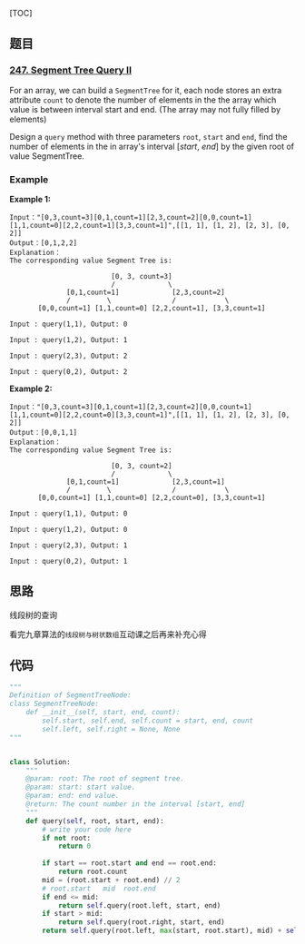 [TOC]

## 题目

### [247. Segment Tree Query II](https://www.lintcode.com/problem/segment-tree-query-ii/description)

For an array, we can build a `SegmentTree` for it, each node stores an extra attribute `count` to denote the number of elements in the the array which value is between interval start and end. (The array may not fully filled by elements)

Design a `query` method with three parameters `root`, `start` and `end`, find the number of elements in the in array's interval [*start*, *end*] by the given root of value SegmentTree.

### Example

**Example 1:**

```
Input："[0,3,count=3][0,1,count=1][2,3,count=2][0,0,count=1][1,1,count=0][2,2,count=1][3,3,count=1]",[[1, 1], [1, 2], [2, 3], [0, 2]]
Output：[0,1,2,2]
Explanation：
The corresponding value Segment Tree is:

	                     [0, 3, count=3]
	                     /             \
	          [0,1,count=1]             [2,3,count=2]
	          /         \               /            \
	   [0,0,count=1] [1,1,count=0] [2,2,count=1], [3,3,count=1]

Input : query(1,1), Output: 0

Input : query(1,2), Output: 1

Input : query(2,3), Output: 2

Input : query(0,2), Output: 2
```

**Example 2:**

```
Input："[0,3,count=3][0,1,count=1][2,3,count=2][0,0,count=1][1,1,count=0][2,2,count=0][3,3,count=1]",[[1, 1], [1, 2], [2, 3], [0, 2]]
Output：[0,0,1,1]
Explanation：
The corresponding value Segment Tree is:

	                     [0, 3, count=2]
	                     /             \
	          [0,1,count=1]             [2,3,count=1]
	          /         \               /            \
	   [0,0,count=1] [1,1,count=0] [2,2,count=0], [3,3,count=1]

Input : query(1,1), Output: 0

Input : query(1,2), Output: 0

Input : query(2,3), Output: 1

Input : query(0,2), Output: 1
```

## 思路

线段树的查询

看完九章算法的`线段树与树状数组`互动课之后再来补充心得

## 代码

```python
"""
Definition of SegmentTreeNode:
class SegmentTreeNode:
    def __init__(self, start, end, count):
        self.start, self.end, self.count = start, end, count
        self.left, self.right = None, None
"""


class Solution:
    """
    @param: root: The root of segment tree.
    @param: start: start value.
    @param: end: end value.
    @return: The count number in the interval [start, end]
    """
    def query(self, root, start, end):
        # write your code here
        if not root:
            return 0
        
        if start == root.start and end == root.end:
            return root.count
        mid = (root.start + root.end) // 2
        # root.start   mid  root.end 
        if end <= mid:
            return self.query(root.left, start, end)
        if start > mid:
            return self.query(root.right, start, end)
        return self.query(root.left, max(start, root.start), mid) + self.query(root.right, mid+1, min(end, root.end))

```


